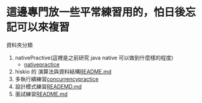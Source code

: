 # 這邊專門放一些平常練習用的，怕日後忘記可以來複習
資料夾分類
1. nativePractive(這裡是之前研究 java native 可以做到什麼樣的程度)
    * [nativepractice](src/main/java/org/nativepractice)
2. hiskio 的 演算法與資料結構[README.md](src%2Fmain%2Fjava%2Forg%2Fdatastructuresandalgorithms%2Fhiskio%2FREADME.md)
3. 多執行續練習[concurrencypractice](src%2Fmain%2Fjava%2Forg%2Fconcurrencypractice)
4. 設計模式練習[READEMD.md](src%2Fmain%2Fjava%2Forg%2Fdesignpattern%2FREADEMD.md)
5. 面試練習[README.md](src%2Fmain%2Fjava%2Forg%2Finterview%2FREADME.md)